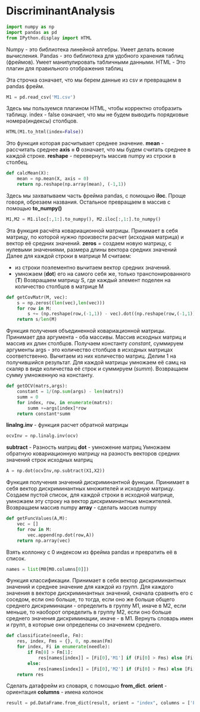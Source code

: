 # DiscriminantAnalysis
```python
import numpy as np 
import pandas as pd
from IPython.display import HTML
```
Numpy - это библиотека линейной алгебры. Умеет делать всякие вычисления.
Pandas - это библиотека для удобного хранения таблиц (фреймов). Умеет манипулировать табличными данными.
HTML - Это плагин для правильного отображения таблиц

Эта строчка означает, что мы берем данные из csv и превращаем в pandas фрейм.
```python
M1 = pd.read_csv('M1.csv')
```
Здесь мы пользуемся плагином HTML, чтобы корректно отобразить таблицу. index - false означает, что мы не будем выводить порядковые номера(индексы) столбцов.
```python
HTML(M1.to_html(index=False))
```
Это функция которая расчитывает среднее значение. 
**mean** - рассчитать среднее
**axis = 0** означает, что мы будем считать среднее в каждой строке.
**reshape** - перевернуть массив numpy из строки в столбец.
```python
def calcMean(X):
    mean = np.mean(X, axis = 0)
    return np.reshape(np.array(mean), (-1,1))
```
Здесь мы захватываем часть фрейма pandas, с помощью **iloc**. Проще говоря, обрезаем названия. Остальное превращаем в массив с помощью **to_numpy()**
```python
M1,M2 = M1.iloc[:,1:].to_numpy(), M2.iloc[:,1:].to_numpy()
```
Эта функция расчёта ковариационной матрицы. Принимает в себя матрицу, по которой нужно произвести расчет (исходная матрица) и вектор её средних значений.
**zeros** = создаем новую матрицу, с нулевыми значениями, размера длины вектора средних значений
Далее для каждой строки в матрице М считаем:
- из строки поэлементно вычитаем вектор средних значений.
- умножаем (**dot**) его на самого себя же, только транспонированного (**T**)
Возвращаем матрицу S, где каждый элемент поделен на количество столбцов в матрице М
```python
def getCovMatr(M, vec):
    s = np.zeros((len(vec),len(vec)))
    for row in M:
        s += (np.reshape(row,(-1,1)) - vec).dot((np.reshape(row,(-1,1)) - vec).T)
    return s/len(M)  
```
Функция получения объединенной ковариационной матрицы. Принимает два аргумента - оба массивы. Массив исходных матриц и массив их длин столбцов.
Получаем константу *constant*, суммируем аргументы args - это количество столбцов в исходных матрицах соответственно. Вычитаем из них количество матриц. Делим  1 на получившийся результат. Для каждой матрицы умножаем её самц на скаляр в виде количества её строк и суммируем (*summ*). Возвращаем сумму умноженную на константу.
```python
def getOCV(matrs,args):
    constant = 1/(np.sum(args) - len(matrs))
    summ = 0
    for index, row, in enumerate(matrs):
        summ +=args[index]*row
    return constant*summ
```
**linalng.inv** - функция расчет обратной матрицы
```python
ocvInv = np.linalg.inv(ocv)
```
**subtract** - Разность матриц
**dot** - умножение матриц
Умножаем обратную ковариационную матрицу на разность векторов средних значений строк исходных матриц
```python
A = np.dot(ocvInv,np.subtract(X1,X2))
```
Функция получения значений дискриминантной функции. Принимает в себя вектор дискриминантных множителей и исходную матрицу. Создаем пустой список, для каждой строки в исходной матрице, умножаем эту строку на вектор дискриминантных множителей. Возвращаем массив numpy
**array** - сделать массив numpy
```python
def getFuncValues(A,M):
    vec = []
    for row in M:
        vec.append(np.dot(row,A))
    return np.array(vec)
```
Взять коллонку с 0 индексом из фрейма pandas и превратить её в список.
```python
names = list(M0[M0.columns[0]])
```
Функция классификации. Принимает в себя вектор дискриминантных значений и среднее значение для каждой из групп. Для каждого значения в векторе дискриминантных значений, сначала сравнить его с соседом, если оно больше, то тогда, если оно же больше общего среднего дискриминации - определить в группу М1, иначе в М2, если меньше, то наоборот определить в группу М2, если оно больше среднего значения дискриминации, иначе  - в М1. Вернуть словарь имен и групп, в которые они определены со значением среднего. 
```python
def classificate(needle, Fm):
    res, index, Fms = {}, 0, np.mean(Fm)
    for index, Fi in enumerate(needle):
        if Fm[0] > Fm[1]:
            res[names[index]] = [Fi[0],'M1'] if (Fi[0] > Fms) else [Fi[0],'M2'] 
        else:
            res[names[index]] = [Fi[0],'M2'] if (Fi[0] > Fms) else [Fi[0],'M1']
    return res
```
Сделать датафрейм из словаря, с помощью **from_dict**. 
**orient** - ориентация
**columns** - имена колонок
```python
result = pd.DataFrame.from_dict(result, orient = "index", columns = ['F','Группа'])
```
